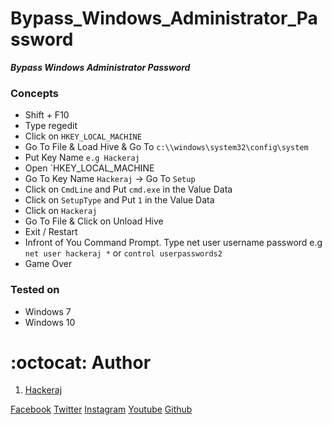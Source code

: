 # Bypass_Windows_Administrator_Password

***Bypass Windows Administrator Password***

### Concepts

- Shift + F10
- Type regedit
- Click on `HKEY_LOCAL_MACHINE`
- Go To File & Load Hive & Go To `c:\\windows\system32\config\system` 
- Put Key Name `e.g Hackeraj`
- Open `HKEY_LOCAL_MACHINE
- Go To Key Name `Hackeraj` -> Go To `Setup`
- Click on `CmdLine` and Put `cmd.exe` in the Value Data
- Click on `SetupType` and Put `1` in the Value Data
- Click on `Hackeraj`
- Go To File & Click on Unload Hive
- Exit / Restart
- Infront of You Command Prompt. Type net user username password e.g `net user hackeraj *` or `control userpasswords2`
- Game Over
	
### Tested on

- Windows 7
- Windows 10

# :octocat: Author
1. [Hackeraj](https://www.facebook.com/raazkapoorkushwaha/)


[Facebook](https://www.facebook.com/HackerajOfficial/)
[Twitter](https://twitter.com/Hackerajnp/)
[Instagram](https://www.instagram.com/hackerajofficial/)
[Youtube](https://www.youtube.com/HackerajOfficial/)
[Github](https://www.github.com/HackerajOfficial/)
